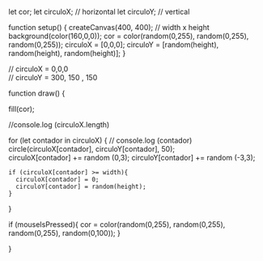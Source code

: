 let cor;
let circuloX; // horizontal
let circuloY; // vertical

function setup() {
  createCanvas(400, 400); // width x height
  background(color(160,0,0));
  cor = color(random(0,255), random(0,255), random(0,255));
  circuloX = [0,0,0];
  circuloY = [random(height), random(height), random(height)];
}

// circuloX = 0,0,0  
// circuloY = 300, 150 , 150




function draw() {
  
  fill(cor);
  
  //console.log (circuloX.length)
  
  for (let contador in circuloX) {
    // console.log (contador)
  circle(circuloX[contador], circuloY[contador], 50);  
  circuloX[contador] += random (0,3);
  circuloY[contador] += random (-3,3);
    
    if (circuloX[contador] >= width){
      circuloX[contador] = 0;
      circuloY[contador] = random(height);
    }
   
  }
 
  
  
  
  
  if (mouseIsPressed){
    cor = color(random(0,255), random(0,255), random(0,255), random(0,100));
  }
    
}

